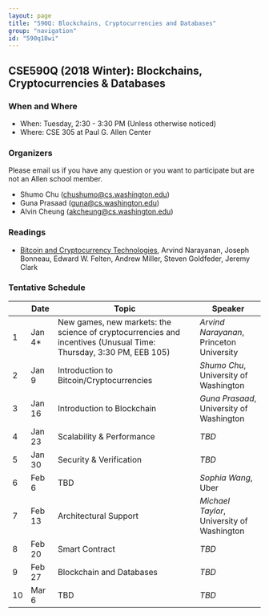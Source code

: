 ```yaml
---
layout: page
title: "590Q: Blockchains, Cryptocurrencies and Databases"
group: "navigation"
id: "590q18wi"
---
```


## CSE590Q (2018 Winter): Blockchains, Cryptocurrencies & Databases

### When and Where
* When: Tuesday, 2:30 - 3:30 PM (Unless otherwise noticed)
* Where: CSE 305 at Paul G. Allen Center 

### Organizers
Please email us if you have any question or you want to participate but are not an Allen school member. 
* Shumo Chu (chushumo@cs.washington.edu)
* Guna Prasaad (guna@cs.washington.edu)
* Alvin Cheung (akcheung@cs.washington.edu)

### Readings
* [Bitcoin and Cryptocurrency Technologies](http://bitcoinbook.cs.princeton.edu/), Arvind Narayanan, Joseph Bonneau, Edward W. Felten, Andrew Miller, Steven Goldfeder, Jeremy Clark 


### Tentative Schedule
|   | Date   | Topic                                                                 | Speaker                                 |
|---|--------|-----------------------------------------------------------------------|-----------------------------------------|
| 1 | Jan 4*  | New games, new markets: the science of cryptocurrencies and incentives (Unusual Time: Thursday, 3:30 PM, EEB 105) |*Arvind Narayanan*, Princeton University |
| 2 | Jan 9  | Introduction to Bitcoin/Cryptocurrencies                              | *Shumo Chu*, University of Washington   |
| 3 | Jan 16 | Introduction to Blockchain                                            |*Guna Prasaad*, University of Washington |
| 4 | Jan 23 | Scalability & Performance                                             | *TBD*                                   |
| 5 | Jan 30 | Security & Verification                                               | *TBD*                                   |
| 6 | Feb 6  | TBD                                                                   | *Sophia Wang*, Uber                     |
| 7 | Feb 13 | Architectural Support                                                 | *Michael Taylor*, University of Washington |
| 8 | Feb 20 | Smart Contract                                                        | *TBD*                                   | 
| 9 | Feb 27 | Blockchain and Databases                                              | *TBD*                                   |
| 10| Mar 6  | TBD                                                                   | *TBD*                                   |

